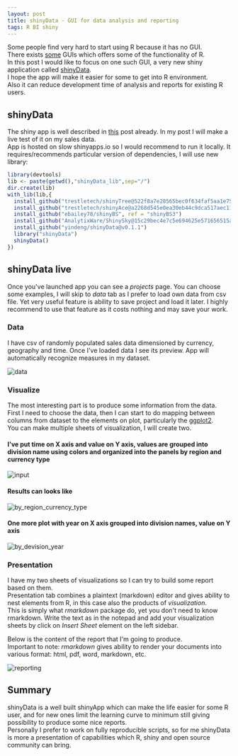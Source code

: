 ```yaml
---
layout: post
title: shinyData - GUI for data analysis and reporting
tags: R BI shiny
---
```


Some people find very hard to start using R because it has no GUI.  
There exists [some](http://www.rcommander.com/) GUIs which offers some of the functionality of R.  
In this post I would like to focus on one such GUI, a very new shiny application called [shinyData](https://github.com/yindeng/shinyData).  
I hope the app will make it easier for some to get into R environment.  
Also it can reduce development time of analysis and reports for existing R users.  



## shinyData

The shiny app is well described in [this](https://shinydata.wordpress.com/2015/02/13/intro/) post already. In my post I will make a live test of it on my sales data.  
App is hosted on slow shinyapps.io so I would recommend to run it locally. It requires/recommends particular version of dependencies, I will use new library:  


```r
library(devtools)
lib <- paste(getwd(),"shinyData_lib",sep="/")
dir.create(lib)
with_lib(lib,{
  install_github("trestletech/shinyTree@522f8a7e28565bec0f634faf5aa1e75da247de44")
  install_github("trestletech/shinyAce@a2268d545e0ea30eb44c9dca517aec1165b06a51")
  install_github("ebailey78/shinyBS", ref = "shinyBS3")
  install_github("AnalytixWare/ShinySky@15c29bec4e7c5e694625e571656515a8ace7f376")
  install_github("yindeng/shinyData@v0.1.1")
  library("shinyData")
  shinyData()
})
```

## shinyData live

Once you've launched app you can see a *projects* page. You can choose some examples, I will skip to *data* tab as I prefer to load own data from csv file. Yet very useful feature is ability to save project and load it later. I highly recommend to use that feature as it costs nothing and may save your work.  

### Data

I have csv of randomly populated sales data dimensioned by currency, geography and time. Once I've loaded data I see its preview. App will automatically recognize measures in my dataset.  

![data](https://cloud.githubusercontent.com/assets/3627377/6740780/b63b8e00-ce7a-11e4-981a-31dcb1d8c4b0.png)

### Visualize

The most interesting part is to produce some information from the data.  
First I need to choose the data, then I can start to do mapping between columns from dataset to the elements on plot, particularly the [ggplot2](https://github.com/hadley/ggplot2).  
You can make multiple sheets of visualization, I will create two.  
  
  
#### I've put time on X axis and value on Y axis, values are grouped into division name using colors and organized into the panels by region and currency type

![input](https://cloud.githubusercontent.com/assets/3627377/6740770/99f99296-ce7a-11e4-9c2d-16068a174637.png)

#### Results can looks like

![by_region_currency_type](https://cloud.githubusercontent.com/assets/3627377/6740793/c5c58de4-ce7a-11e4-8d35-dad346a73ce5.png)

#### One more plot with year on X axis grouped into division names, value on Y axis

![by_devision_year](https://cloud.githubusercontent.com/assets/3627377/6740816/eb78c5ba-ce7a-11e4-9da6-6f7076ed58ac.png)

### Presentation

I have my two sheets of visualizations so I can try to build some report based on them.  
Presentation tab combines a plaintext (markdown) editor and gives ability to nest elements from R, in this case also the products of *visualization*.  
This is simply what *rmarkdown* package do, yet you don't need to know rmarkdown. Write the text as in the notepad and add your visualization sheets by click on *Insert Sheet* element on the left sidebar.  

Below is the content of the report that I'm going to produce.  
Important to note: *rmarkdown* gives ability to render your documents into various format: html, pdf, word, markdown, etc.  

![reporting](https://cloud.githubusercontent.com/assets/3627377/6740835/0517c4a8-ce7b-11e4-8645-00e8de828023.png)

## Summary

shinyData is a well built shinyApp which can make the life easier for some R user, and for new ones limit the learning curve to minimum still giving possibility to produce some nice reports.  
Personally I prefer to work on fully reproducible scripts, so for me shinyData is more a presentation of capabilities which R, shiny and open source community can bring.  
